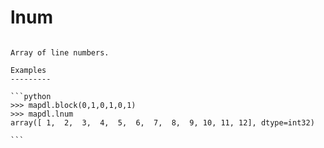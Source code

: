 # lnum

````{property} Geometry.lnum

Array of line numbers.

Examples
---------

```python
>>> mapdl.block(0,1,0,1,0,1)
>>> mapdl.lnum
array([ 1,  2,  3,  4,  5,  6,  7,  8,  9, 10, 11, 12], dtype=int32)

```

````